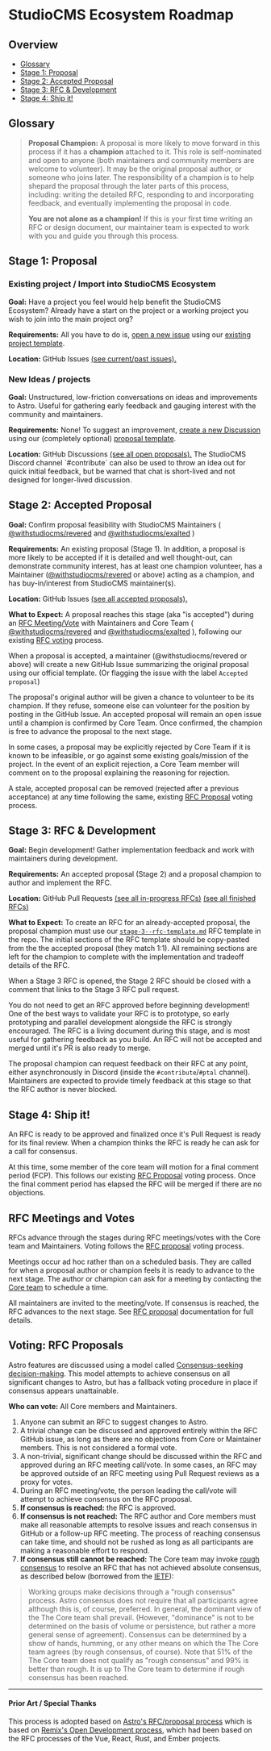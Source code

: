 # StudioCMS Ecosystem Roadmap

## Overview

- [Glossary](#glossary)
- [Stage 1: Proposal](#stage-1-proposal)
- [Stage 2: Accepted Proposal](#stage-2-accepted-proposal)
- [Stage 3: RFC \& Development](#stage-3-rfc--development)
- [Stage 4: Ship it!](#stage-4-ship-it)

## Glossary

> **Proposal Champion:** A proposal is more likely to move forward in this process if it has a **champion** attached to it. This role is self-nominated and open to anyone (both maintainers and community members are welcome to volunteer). It may be the original proposal author, or someone who joins later. The responsibility of a champion is to help shepard the proposal through the later parts of this process, including: writing the detailed RFC, responding to and incorporating feedback, and eventually implementing the proposal in code.
>
> **You are not alone as a champion!** If this is your first time writing an RFC or design document, our maintainer team is expected to work with you and guide you through this process.

## Stage 1: Proposal

### Existing project / Import into StudioCMS Ecosystem

**Goal:** Have a project you feel would help benefit the StudioCMS Ecosystem? Already have a start on the project or a working project you wish to join into the main project org?

**Requirements:** All you have to do is, [open a new issue](https://github.com/withstudiocms/roadmap/issues) using our [existing project template](https://github.com/withstudiocms/roadmap/issues/new?assignees=&labels=&projects=&template=import-existing-project.md&title=).

**Location:** GitHub Issues [(see current/past issues).](https://github.com/withstudiocms/roadmap/issues)

### New Ideas / projects

**Goal:** Unstructured, low-friction conversations on ideas and improvements to Astro. Useful for gathering early feedback and gauging interest with the community and maintainers.

**Requirements:** None! To suggest an improvement, [create a new Discussion](https://github.com/withstudiocms/roadmap/discussions) using our (completely optional) [proposal template](https://github.com/withstudiocms/roadmap/discussions/new?category=proposal).

**Location:** GitHub Discussions [(see all open proposals).]([https://github.com/withstudiocms/roadmap/discussions](https://github.com/withstudiocms/roadmap/discussions/categories/proposal)) The StudioCMS Discord channel `#contribute` can also be used to throw an idea out for quick initial feedback, but be warned that chat is short-lived and not designed for longer-lived discussion.

## Stage 2: Accepted Proposal

**Goal:** Confirm proposal feasibility with StudioCMS Maintainers ( [@withstudiocms/revered](https://github.com/orgs/withstudiocms/teams/revered) and [@withstudiocms/exalted](https://github.com/orgs/withstudiocms/teams/exalted) )

**Requirements:** An existing proposal (Stage 1). In addition, a proposal is more likely to be accepted if it is detailed and well thought-out, can demonstrate community interest, has at least one champion volunteer, has a Maintainer ([@withstudiocms/revered](https://github.com/orgs/withstudiocms/teams/revered) or above) acting as a champion, and has buy-in/interest from StudioCMS maintainer(s).

**Location:** GitHub Issues [(see all accepted proposals).](https://github.com/withstudiocms/roadmap/issues)

**What to Expect:** A proposal reaches this stage (aka "is accepted") during an [RFC Meeting/Vote](#rfc-meetings-and-votes) with Maintainers and Core Team ( [@withstudiocms/revered](https://github.com/orgs/withstudiocms/teams/revered) and [@withstudiocms/exalted](https://github.com/orgs/withstudiocms/teams/exalted) ), following our existing [RFC voting](#voting-rfc-proposals) process.

When a proposal is accepted, a maintainer (@withstudiocms/revered or above) will create a new GitHub Issue summarizing the original proposal using our official template. (Or flagging the issue with the label `Accepted proposal`)

The proposal's original author will be given a chance to volunteer to be its champion. If they refuse, someone else can volunteer for the position by posting in the GitHub Issue. An accepted proposal will remain an open issue until a champion is confirmed by Core Team. Once confirmed, the champion is free to advance the proposal to the next stage.

In some cases, a proposal may be explicitly rejected by Core Team if it is known to be infeasible, or go against some existing goals/mission of the project. In the event of an explicit rejection, a Core Team member will comment on to the proposal explaining the reasoning for rejection.

A stale, accepted proposal can be removed (rejected after a previous acceptance) at any time following the same, existing [RFC Proposal](#voting-rfc-proposals) voting process.

## Stage 3: RFC & Development

**Goal:** Begin development! Gather implementation feedback and work with maintainers during development.

**Requirements:** An accepted proposal (Stage 2) and a proposal champion to author and implement the RFC.

**Location:** GitHub Pull Requests [(see all in-progress RFCs)](https://github.com/withstudiocms/roadmap/pulls) [(see all finished RFCs)](https://github.com/studiocms/roadmap/tree/main/proposals)

**What to Expect:** To create an RFC for an already-accepted proposal, the proposal champion must use our [`stage-3--rfc-template.md`](./stage-3--rfc-template.md?plain-1) RFC template in the repo. The initial sections of the RFC template should be copy-pasted from the the accepted proposal (they match 1:1). All remaining sections are left for the champion to complete with the implementation and tradeoff details of the RFC.

When a Stage 3 RFC is opened, the Stage 2 RFC should be closed with a comment that links to the Stage 3 RFC pull request.

You do not need to get an RFC approved before beginning development! One of the best ways to validate your RFC is to prototype, so early prototyping and parallel development alongside the RFC is strongly encouraged. The RFC is a living document during this stage, and is most useful for gathering feedback as you build. An RFC will not be accepted and merged until it's PR is also ready to merge.

The proposal champion can request feedback on their RFC at any point, either asynchronously in Discord (inside the `#contribute`/`#ptal` channel). Maintainers are expected to provide timely feedback at this stage so that the RFC author is never blocked.

## Stage 4: Ship it!

An RFC is ready to be approved and finalized once it's Pull Request is ready for its final review. When a champion thinks the RFC is ready he can ask for a call for consensus.

At this time, some member of the core team will motion for a final comment period (FCP). This follows our existing [RFC Proposal](#voting-rfc-proposals) voting process. Once the final comment period has elapsed the RFC will be merged if there are no objections.

## RFC Meetings and Votes

RFCs advance through the stages during RFC meetings/votes with the Core team and Maintainers. Voting follows the [RFC proposal](#voting-rfc-proposals) voting process.

Meetings occur ad hoc rather than on a scheduled basis. They are called for when a proposal author or champion feels it is ready to advance to the next stage. The author or champion can ask for a meeting by contacting the [Core team](https://github.com/orgs/withstudiocms/teams/exalted) to schedule a time.

All maintainers are invited to the meeting/vote. If consensus is reached, the RFC advances to the next stage. See [RFC proposal](#voting-rfc-proposals) documentation for full details.

## Voting: RFC Proposals

Astro features are discussed using a model called [Consensus-seeking decision-making](https://en.wikipedia.org/wiki/Consensus-seeking_decision-making). This model attempts to achieve consensus on all significant changes to Astro, but has a fallback voting procedure in place if consensus appears unattainable.

**Who can vote:** All Core members and Maintainers.

1. Anyone can submit an RFC to suggest changes to Astro.
2. A trivial change can be discussed and approved entirely within the RFC GitHub issue, as long as there are no objections from Core or Maintainer members. This is not considered a formal vote.
3. A non-trivial, significant change should be discussed within the RFC and approved during an RFC meeting call/vote. In some cases, an RFC may be approved outside of an RFC meeting using Pull Request reviews as a proxy for votes.
4. During an RFC meeting/vote, the person leading the call/vote will attempt to achieve consensus on the RFC proposal.
5. **If consensus is reached:** the RFC is approved.
6. **If consensus is not reached:** The RFC author and Core members must make all reasonable attempts to resolve issues and reach consensus in GitHub or a follow-up RFC meeting. The process of reaching consensus can take time, and should not be rushed as long as all participants are making a reasonable effort to respond.
7. **If consensus still cannot be reached:** The Core team may invoke [rough consensus](https://en.wikipedia.org/wiki/Rough_consensus) to resolve an RFC that has not achieved absolute consensus, as described below (borrowed from the [IETF](https://datatracker.ietf.org/doc/html/rfc2418)):

> Working groups make decisions through a "rough consensus" process. Astro consensus does not require that all participants agree although this is, of course, preferred. In general, the dominant view of the The Core team shall prevail. (However, "dominance" is not to be determined on the basis of volume or persistence, but rather a more general sense of agreement). Consensus can be determined by a show of hands, humming, or any other means on which the The Core team agrees (by rough consensus, of course). Note that 51% of the The Core team does not qualify as "rough consensus" and 99% is better than rough. It is up to The Core team to determine if rough consensus has been reached.

---

#### Prior Art / Special Thanks

This process is adopted based on [Astro's RFC/proposal process](https://github.com/withastro/roadmap) which is based on [Remix's Open Development process](https://remix.run/blog/open-development), which had been based on the RFC processes of the Vue, React, Rust, and Ember projects.
